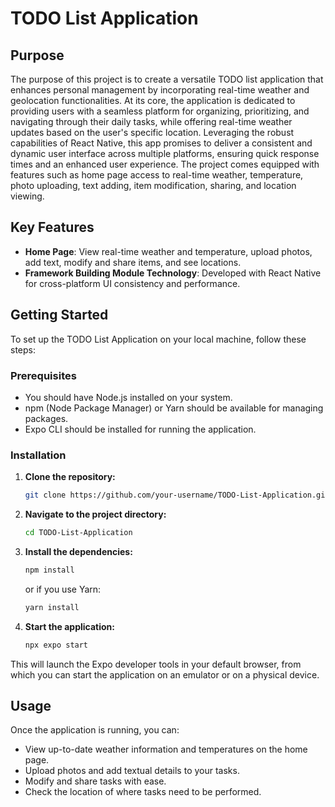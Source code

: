
# TODO List Application

## Purpose

The purpose of this project is to create a versatile TODO list application that enhances personal management by incorporating real-time weather and geolocation functionalities. At its core, the application is dedicated to providing users with a seamless platform for organizing, prioritizing, and navigating through their daily tasks, while offering real-time weather updates based on the user's specific location. Leveraging the robust capabilities of React Native, this app promises to deliver a consistent and dynamic user interface across multiple platforms, ensuring quick response times and an enhanced user experience. The project comes equipped with features such as home page access to real-time weather, temperature, photo uploading, text adding, item modification, sharing, and location viewing.

## Key Features

- **Home Page**: View real-time weather and temperature, upload photos, add text, modify and share items, and see locations.
- **Framework Building Module Technology**: Developed with React Native for cross-platform UI consistency and performance.

## Getting Started

To set up the TODO List Application on your local machine, follow these steps:

### Prerequisites

- You should have Node.js installed on your system.
- npm (Node Package Manager) or Yarn should be available for managing packages.
- Expo CLI should be installed for running the application.

### Installation

1. **Clone the repository:**

   ```sh
   git clone https://github.com/your-username/TODO-List-Application.git
   ```

2. **Navigate to the project directory:**

   ```sh
   cd TODO-List-Application
   ```

3. **Install the dependencies:**

   ```sh
   npm install
   ```
   or if you use Yarn:
   ```sh
   yarn install
   ```

4. **Start the application:**

   ```sh
   npx expo start
   ```

This will launch the Expo developer tools in your default browser, from which you can start the application on an emulator or on a physical device.

## Usage

Once the application is running, you can:

- View up-to-date weather information and temperatures on the home page.
- Upload photos and add textual details to your tasks.
- Modify and share tasks with ease.
- Check the location of where tasks need to be performed.
